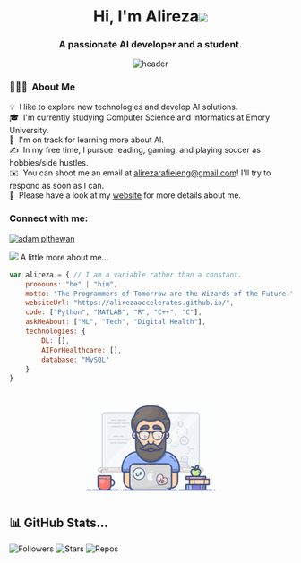 
<h1 align="center">Hi, I'm Alireza<img width="30px" src="https://raw.githubusercontent.com/iampavangandhi/iampavangandhi/master/gifs/Hi.gif"></h1>
<h3 font-size="20" align="center">A passionate AI developer and a student.</h3>

<div align="center">

![header](https://raw.githubusercontent.com/chiraag-kakar/chiraag-kakar/master/hadder.gif)

</div>

### 👨🏻‍💻 &nbsp;About Me

💡 &nbsp;I like to explore new technologies and develop AI solutions.\
🎓 &nbsp;I'm currently studying Computer Science and Informatics at Emory University.\
🌱 &nbsp;I'm on track for learning more about AI.\
✍️ &nbsp;In my free time, I pursue reading, gaming, and playing soccer as hobbies/side hustles.\
✉️ &nbsp;You can shoot me an email at alirezarafieieng@gmail.com! I'll try to respond as soon as I can.\
📄 &nbsp;Please have a look at my [website](https://alirezaaccelerates.github.io/) for more details about me.


<h3 align="left">Connect with me:</h3>
<p align="left">
  <a href="https://www.linkedin.com/in/alireza-rafiei-ai/" target="blank"><img align="center"
      src="https://raw.githubusercontent.com/rahuldkjain/github-profile-readme-generator/master/src/images/icons/Social/linked-in-alt.svg"
      alt="adam pithewan" height="30" width="40" /></a>
</a>
<div align="center">
</div>
</div>
<img src="https://media.giphy.com/media/VgCDAzcKvsR6OM0uWg/giphy.gif" width="50"> 
</div>
A little more about me...


```javascript
var alireza = { // I am a variable rather than a constant.
    pronouns: "he" | "him",
    motto: "The Programmers of Tomorrow are the Wizards of the Future.",
    websiteUrl: "https://alirezaaccelerates.github.io/",
    code: ["Python", "MATLAB", "R", "C++", "C"],
    askMeAbout: ["ML", "Tech", "Digital Health"],
    technologies: {
        DL: [],
        AIForHealthcare: [],
        database: "MySQL"
    }
}
```

<div align="center">
<img align="center" style="width:16rem; height:auto" src="https://raw.githubusercontent.com/Elanza-48/Elanza-48/41a4790484e268102dfdab2b7c59d440d3ffafab/resources/img/geek.gif" />
</div>


## 📊 GitHub Stats...

![Followers](https://img.shields.io/github/followers/AlirezaAccelerates?style=social)
![Stars](https://img.shields.io/github/stars/AlirezaAccelerates?style=social)
![Repos](https://badges.pufler.dev/repos/AlirezaAccelerates)



